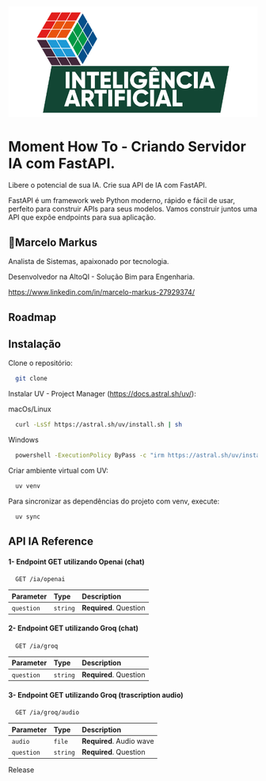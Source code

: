 
![Logo](tdc-summit-brasilia.png)


# Moment How To - Criando Servidor IA com FastAPI.

Libere o potencial de sua IA. Crie sua API de IA com FastAPI.

FastAPI é um framework web Python moderno, rápido e fácil de usar, perfeito para construir APIs para seus modelos. Vamos construir juntos uma API que expõe endpoints para sua aplicação.


## 🚀Marcelo Markus
Analista de Sistemas, apaixonado por tecnologia.    

Desenvolvedor na AltoQI - Solução Bim para Engenharia.

https://www.linkedin.com/in/marcelo-markus-27929374/


## Roadmap



## Instalação

Clone o repositório:

```bash
  git clone
```

Instalar UV - Project Manager (https://docs.astral.sh/uv/):

macOs/Linux
```bash
  curl -LsSf https://astral.sh/uv/install.sh | sh
```
Windows
```bash
  powershell -ExecutionPolicy ByPass -c "irm https://astral.sh/uv/install.ps1 | iex"
```

Criar ambiente virtual com UV:

```bash
  uv venv
```

Para sincronizar as dependências do projeto com venv, execute:

```bash
  uv sync
```

## API IA Reference

#### 1- Endpoint GET utilizando Openai (chat)

```http
  GET /ia/openai
```

| Parameter | Type     | Description                |
| :-------- | :------- | :------------------------- |
| `question` | `string` | **Required**. Question |

#### 2- Endpoint GET utilizando Groq (chat)

```http
  GET /ia/groq
```

| Parameter | Type     | Description                |
| :-------- | :------- | :------------------------- |
| `question` | `string` | **Required**. Question |

#### 3- Endpoint GET utilizando Groq (trascription audio)

```http
  GET /ia/groq/audio
```

| Parameter | Type     | Description                |
| :-------- | :------- | :------------------------- |
| `audio` | `file` | **Required**. Audio wave |
| `question` | `string` | **Required**. Question |

Release
